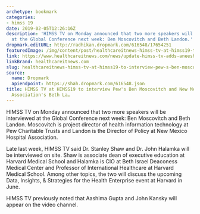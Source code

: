 ```yaml
---
archetype: bookmark
categories:
- himss 19
date: 2019-02-05T12:26:16Z
description: 'HIMSS TV on Monday announced that two more speakers will be interviewed
  at the Global Conference next week: Ben Moscovitch and Beth Landon.'
dropmark.editURL: http://radhikan.dropmark.com/616548/17654251
featuredImage: /img/content/post/healthcareitnews-himss-tv-at-himss19-to-interview-pew-s-ben-moscovitch-and-new-mexico-hospital-association-s-beth-la.png
link: https://www.healthcareitnews.com/news/update-himss-tv-adds-aneesh-chopra-dods-stacy-cummings-himss19-schedule
linkBrand: healthcareitnews.com
slug: healthcareitnews-himss-tv-at-himss19-to-interview-pew-s-ben-moscovitch-and-new-mexico-hospital-association-s-beth-la
source:
  name: Dropmark
  apiendpoint: https://shah.dropmark.com/616548.json
title: HIMSS TV at HIMSS19 to interview Pew's Ben Moscovitch and New Mexico Hospital
  Association's Beth La…
---
```

HIMSS TV on Monday announced that two more speakers will be interviewed at the Global Conference next week: Ben Moscovitch and Beth Landon. Moscovitch is project director of health information technology at Pew Charitable Trusts and Landon is the Director of Policy at New Mexico Hospital Association.

Late last week, HIMSS TV said Dr. Stanley Shaw and Dr. John Halamka will be interviewed on site. Shaw is associate dean of executive education at Harvard Medical School and Halamka is CIO at Beth Israel Deaconess Medical Center and Professor of International Healthcare at Harvard Medical School. Among other topics, the two will discuss the upcoming Data, Insights, & Strategies for the Health Enterprise event at Harvard in June.

HIMSS TV previously noted that Aashima Gupta and John Kansky will appear on the video channel.


